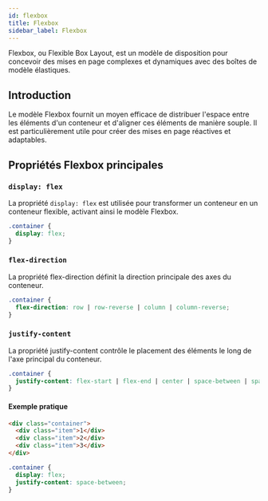 ```yaml
---
id: flexbox
title: Flexbox
sidebar_label: Flexbox
---
```


Flexbox, ou Flexible Box Layout, est un modèle de disposition pour concevoir des mises en page complexes et dynamiques avec des boîtes de modèle élastiques.

## Introduction

Le modèle Flexbox fournit un moyen efficace de distribuer l'espace entre les éléments d'un conteneur et d'aligner ces éléments de manière souple. Il est particulièrement utile pour créer des mises en page réactives et adaptables.

## Propriétés Flexbox principales

### `display: flex`

La propriété `display: flex` est utilisée pour transformer un conteneur en un conteneur flexible, activant ainsi le modèle Flexbox.

```css
.container {
  display: flex;
}
```

### `flex-direction`

La propriété flex-direction définit la direction principale des axes du conteneur.

```css
.container {
  flex-direction: row | row-reverse | column | column-reverse;
}
```

### `justify-content`

La propriété justify-content contrôle le placement des éléments le long de l'axe principal du conteneur.

```css
.container {
  justify-content: flex-start | flex-end | center | space-between | space-around | space-evenly;
}
```

#### Exemple pratique

```html
<div class="container">
  <div class="item">1</div>
  <div class="item">2</div>
  <div class="item">3</div>
</div>
```

```css
.container {
  display: flex;
  justify-content: space-between;
}
```
